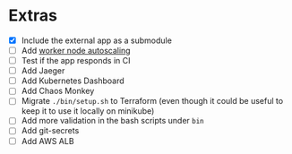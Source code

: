 # Extras

 - [X] Include the external app as a submodule
 - [ ] Add [worker node autoscaling](https://github.com/terraform-aws-modules/terraform-aws-eks/blob/master/docs/autoscaling.md)
 - [ ] Test if the app responds in CI
 - [ ] Add Jaeger
 - [ ] Add Kubernetes Dashboard
 - [ ] Add Chaos Monkey
 - [ ] Migrate `./bin/setup.sh` to Terraform (even though it could be useful to keep it to use it locally on minikube)
 - [ ] Add more validation in the bash scripts under `bin`
 - [ ] Add git-secrets
 - [ ] Add AWS ALB
